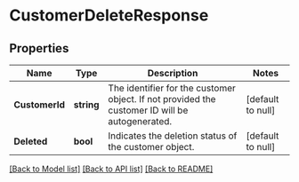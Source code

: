 # CustomerDeleteResponse

## Properties
Name | Type | Description | Notes
------------ | ------------- | ------------- | -------------
**CustomerId** | **string** | The identifier for the customer object. If not provided the customer ID will be autogenerated. | [default to null]
**Deleted** | **bool** | Indicates the deletion status of the customer object. | [default to null]

[[Back to Model list]](../README.md#documentation-for-models) [[Back to API list]](../README.md#documentation-for-api-endpoints) [[Back to README]](../README.md)

